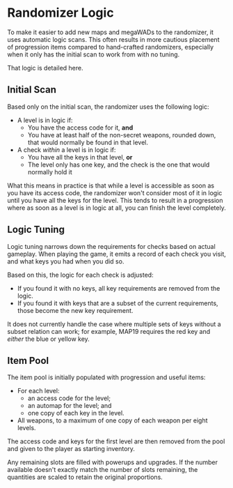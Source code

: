 # Randomizer Logic

To make it easier to add new maps and megaWADs to the randomizer, it uses
automatic logic scans. This often results in more cautious placement of
progression items compared to hand-crafted randomizers, especially when it only
has the initial scan to work from with no tuning.

That logic is detailed here.


## Initial Scan

Based only on the initial scan, the randomizer uses the following logic:

- A level is in logic if:
  - You have the access code for it, **and**
  - You have at least half of the non-secret weapons, rounded down, that would
    normally be found in that level.
- A check *within* a level is in logic if:
  - You have all the keys in that level, **or**
  - The level only has one key, and the check is the one that would normally hold it

What this means in practice is that while a level is accessible as soon as you
have its access code, the randomizer won't consider most of it in logic until
you have all the keys for the level. This tends to result in a progression where
as soon as a level is in logic at all, you can finish the level completely.


## Logic Tuning

Logic tuning narrows down the requirements for checks based on actual gameplay.
When playing the game, it emits a record of each check you visit, and what keys
you had when you did so.

Based on this, the logic for each check is adjusted:

- If you found it with no keys, all key requirements are removed from the logic.
- If you found it with keys that are a subset of the current requirements, those
  become the new key requirement.

It does not currently handle the case where multiple sets of keys without a subset
relation can work; for example, MAP19 requires the red key and *either* the blue
or yellow key. <!-- TODO: support this by making the keys a set-of-sets -->


## Item Pool

The item pool is initially populated with progression and useful items:
- For each level:
  - an access code for the level;
  - an automap for the level; and
  - one copy of each key in the level.
- All weapons, to a maximum of one copy of each weapon per eight levels.

The access code and keys for the first level are then removed from the pool and
given to the player as starting inventory.

Any remaining slots are filled with powerups and upgrades. If the number available
doesn't exactly match the number of slots remaining, the quantities are scaled to
retain the original proportions.
